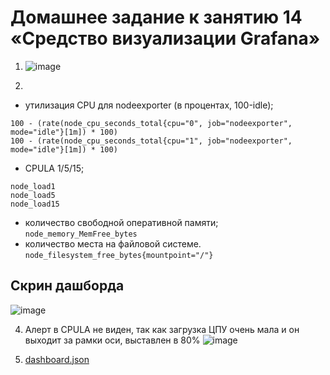 # Домашнее задание к занятию 14 «Средство визуализации Grafana»

1. ![image](https://github.com/user-attachments/assets/9207b1b1-6914-4e7a-a954-2f9d5748a607)

2.
  - утилизация CPU для nodeexporter (в процентах, 100-idle);
  ```
  100 - (rate(node_cpu_seconds_total{cpu="0", job="nodeexporter", mode="idle"}[1m]) * 100)
  100 - (rate(node_cpu_seconds_total{cpu="1", job="nodeexporter", mode="idle"}[1m]) * 100)
  ```
  - CPULA 1/5/15;
  ```
  node_load1
  node_load5
  node_load15
  ```
  - количество свободной оперативной памяти;
  `node_memory_MemFree_bytes`
  - количество места на файловой системе.
  `node_filesystem_free_bytes{mountpoint="/"}`

## Скрин дашборда 
![image](https://github.com/user-attachments/assets/f1f07129-5fea-4db1-93be-69a956645ecb)

4. Алерт в CPULA не виден, так как загрузка ЦПУ очень мала и он выходит за рамки оси, выставлен в 80%
   ![image](https://github.com/user-attachments/assets/4991cb5b-f893-4f57-aad0-c4a30725cec2)

5. [dashboard.json](https://github.com/Shchu4ka/monitoring2/blob/main/dashboard.json)
